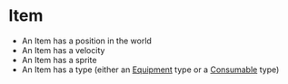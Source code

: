 # Item

* An Item has a position in the world
* An Item has a velocity
* An Item has a sprite
* An Item has a type (either an [Equipment](equipment.md) type or a [Consumable](consumable.md) type)
